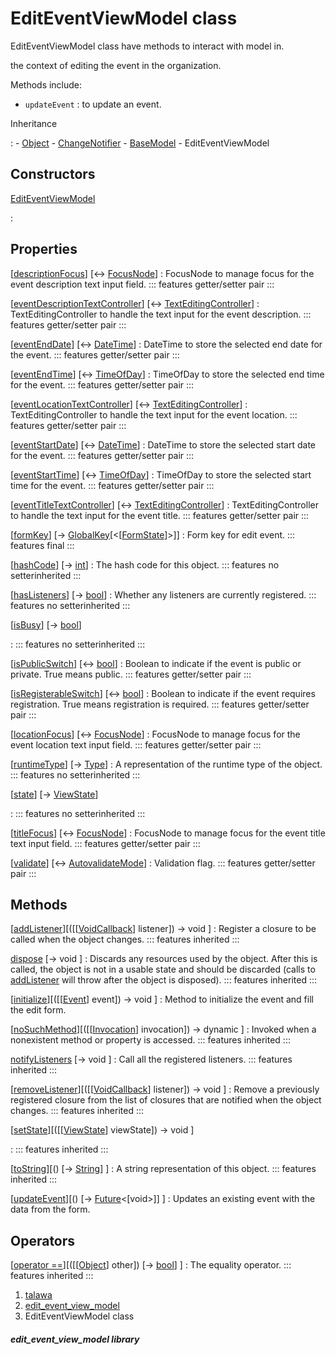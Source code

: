 
<div>

# EditEventViewModel class

</div>


EditEventViewModel class have methods to interact with model in.

the context of editing the event in the organization.

Methods include:

-   `updateEvent` : to update an event.




Inheritance

:   -   [Object](https://api.flutter.dev/flutter/dart-core/Object-class.html)
    -   [ChangeNotifier](https://api.flutter.dev/flutter/foundation/ChangeNotifier-class.html)
    -   [BaseModel](../view_model_base_view_model/BaseModel-class.html)
    -   EditEventViewModel



## Constructors

[EditEventViewModel](../view_model_after_auth_view_models_event_view_models_edit_event_view_model/EditEventViewModel/EditEventViewModel.html)

:   



## Properties

[[descriptionFocus](../view_model_after_auth_view_models_event_view_models_edit_event_view_model/EditEventViewModel/descriptionFocus.html)] [↔ [FocusNode](https://api.flutter.dev/flutter/widgets/FocusNode-class.html)]
:   FocusNode to manage focus for the event description text input
    field.
    ::: features
    getter/setter pair
    :::

[[eventDescriptionTextController](../view_model_after_auth_view_models_event_view_models_edit_event_view_model/EditEventViewModel/eventDescriptionTextController.html)] [↔ [TextEditingController](https://api.flutter.dev/flutter/widgets/TextEditingController-class.html)]
:   TextEditingController to handle the text input for the event
    description.
    ::: features
    getter/setter pair
    :::

[[eventEndDate](../view_model_after_auth_view_models_event_view_models_edit_event_view_model/EditEventViewModel/eventEndDate.html)] [↔ [DateTime](https://api.flutter.dev/flutter/dart-core/DateTime-class.html)]
:   DateTime to store the selected end date for the event.
    ::: features
    getter/setter pair
    :::

[[eventEndTime](../view_model_after_auth_view_models_event_view_models_edit_event_view_model/EditEventViewModel/eventEndTime.html)] [↔ [TimeOfDay](https://api.flutter.dev/flutter/material/TimeOfDay-class.html)]
:   TimeOfDay to store the selected end time for the event.
    ::: features
    getter/setter pair
    :::

[[eventLocationTextController](../view_model_after_auth_view_models_event_view_models_edit_event_view_model/EditEventViewModel/eventLocationTextController.html)] [↔ [TextEditingController](https://api.flutter.dev/flutter/widgets/TextEditingController-class.html)]
:   TextEditingController to handle the text input for the event
    location.
    ::: features
    getter/setter pair
    :::

[[eventStartDate](../view_model_after_auth_view_models_event_view_models_edit_event_view_model/EditEventViewModel/eventStartDate.html)] [↔ [DateTime](https://api.flutter.dev/flutter/dart-core/DateTime-class.html)]
:   DateTime to store the selected start date for the event.
    ::: features
    getter/setter pair
    :::

[[eventStartTime](../view_model_after_auth_view_models_event_view_models_edit_event_view_model/EditEventViewModel/eventStartTime.html)] [↔ [TimeOfDay](https://api.flutter.dev/flutter/material/TimeOfDay-class.html)]
:   TimeOfDay to store the selected start time for the event.
    ::: features
    getter/setter pair
    :::

[[eventTitleTextController](../view_model_after_auth_view_models_event_view_models_edit_event_view_model/EditEventViewModel/eventTitleTextController.html)] [↔ [TextEditingController](https://api.flutter.dev/flutter/widgets/TextEditingController-class.html)]
:   TextEditingController to handle the text input for the event title.
    ::: features
    getter/setter pair
    :::

[[formKey](../view_model_after_auth_view_models_event_view_models_edit_event_view_model/EditEventViewModel/formKey.html)] [→ [GlobalKey](https://api.flutter.dev/flutter/widgets/GlobalKey-class.html)[\<[[FormState](https://api.flutter.dev/flutter/widgets/FormState-class.html)]\>]]
:   Form key for edit event.
    ::: features
    final
    :::

[[hashCode](https://api.flutter.dev/flutter/dart-core/Object/hashCode.html)] [→ [int](https://api.flutter.dev/flutter/dart-core/int-class.html)]
:   The hash code for this object.
    ::: features
    no setterinherited
    :::

[[hasListeners](https://api.flutter.dev/flutter/foundation/ChangeNotifier/hasListeners.html)] [→ [bool](https://api.flutter.dev/flutter/dart-core/bool-class.html)]
:   Whether any listeners are currently registered.
    ::: features
    no setterinherited
    :::

[[isBusy](../view_model_base_view_model/BaseModel/isBusy.html)] [→ [bool](https://api.flutter.dev/flutter/dart-core/bool-class.html)]

:   ::: features
    no setterinherited
    :::

[[isPublicSwitch](../view_model_after_auth_view_models_event_view_models_edit_event_view_model/EditEventViewModel/isPublicSwitch.html)] [↔ [bool](https://api.flutter.dev/flutter/dart-core/bool-class.html)]
:   Boolean to indicate if the event is public or private. True means
    public.
    ::: features
    getter/setter pair
    :::

[[isRegisterableSwitch](../view_model_after_auth_view_models_event_view_models_edit_event_view_model/EditEventViewModel/isRegisterableSwitch.html)] [↔ [bool](https://api.flutter.dev/flutter/dart-core/bool-class.html)]
:   Boolean to indicate if the event requires registration. True means
    registration is required.
    ::: features
    getter/setter pair
    :::

[[locationFocus](../view_model_after_auth_view_models_event_view_models_edit_event_view_model/EditEventViewModel/locationFocus.html)] [↔ [FocusNode](https://api.flutter.dev/flutter/widgets/FocusNode-class.html)]
:   FocusNode to manage focus for the event location text input field.
    ::: features
    getter/setter pair
    :::

[[runtimeType](https://api.flutter.dev/flutter/dart-core/Object/runtimeType.html)] [→ [Type](https://api.flutter.dev/flutter/dart-core/Type-class.html)]
:   A representation of the runtime type of the object.
    ::: features
    no setterinherited
    :::

[[state](../view_model_base_view_model/BaseModel/state.html)] [→ [ViewState](../enums_enums/ViewState.html)]

:   ::: features
    no setterinherited
    :::

[[titleFocus](../view_model_after_auth_view_models_event_view_models_edit_event_view_model/EditEventViewModel/titleFocus.html)] [↔ [FocusNode](https://api.flutter.dev/flutter/widgets/FocusNode-class.html)]
:   FocusNode to manage focus for the event title text input field.
    ::: features
    getter/setter pair
    :::

[[validate](../view_model_after_auth_view_models_event_view_models_edit_event_view_model/EditEventViewModel/validate.html)] [↔ [AutovalidateMode](https://api.flutter.dev/flutter/widgets/AutovalidateMode.html)]
:   Validation flag.
    ::: features
    getter/setter pair
    :::



## Methods

[[addListener](https://api.flutter.dev/flutter/foundation/ChangeNotifier/addListener.html)][([[[VoidCallback](https://api.flutter.dev/flutter/dart-ui/VoidCallback.html)] listener]) → void ]
:   Register a closure to be called when the object changes.
    ::: features
    inherited
    :::

[dispose](https://api.flutter.dev/flutter/foundation/ChangeNotifier/dispose.html) [→ void ]
:   Discards any resources used by the object. After this is called, the
    object is not in a usable state and should be discarded (calls to
    [addListener](https://api.flutter.dev/flutter/foundation/ChangeNotifier/addListener.html)
    will throw after the object is disposed).
    ::: features
    inherited
    :::

[[initialize](../view_model_after_auth_view_models_event_view_models_edit_event_view_model/EditEventViewModel/initialize.html)][([[[Event](../models_events_event_model/Event-class.html)] event]) → void ]
:   Method to initialize the event and fill the edit form.

[[noSuchMethod](https://api.flutter.dev/flutter/dart-core/Object/noSuchMethod.html)][([[[Invocation](https://api.flutter.dev/flutter/dart-core/Invocation-class.html)] invocation]) → dynamic ]
:   Invoked when a nonexistent method or property is accessed.
    ::: features
    inherited
    :::

[notifyListeners](https://api.flutter.dev/flutter/foundation/ChangeNotifier/notifyListeners.html) [→ void ]
:   Call all the registered listeners.
    ::: features
    inherited
    :::

[[removeListener](https://api.flutter.dev/flutter/foundation/ChangeNotifier/removeListener.html)][([[[VoidCallback](https://api.flutter.dev/flutter/dart-ui/VoidCallback.html)] listener]) → void ]
:   Remove a previously registered closure from the list of closures
    that are notified when the object changes.
    ::: features
    inherited
    :::

[[setState](../view_model_base_view_model/BaseModel/setState.html)][([[[ViewState](../enums_enums/ViewState.html)] viewState]) → void ]

:   ::: features
    inherited
    :::

[[toString](https://api.flutter.dev/flutter/dart-core/Object/toString.html)][() [→ [String](https://api.flutter.dev/flutter/dart-core/String-class.html)] ]
:   A string representation of this object.
    ::: features
    inherited
    :::

[[updateEvent](../view_model_after_auth_view_models_event_view_models_edit_event_view_model/EditEventViewModel/updateEvent.html)][() [→ [Future](https://api.flutter.dev/flutter/dart-core/Future-class.html)\<[void\>]] ]
:   Updates an existing event with the data from the form.



## Operators

[[operator ==](https://api.flutter.dev/flutter/dart-core/Object/operator_equals.html)][([[[Object](https://api.flutter.dev/flutter/dart-core/Object-class.html)] other]) [→ [bool](https://api.flutter.dev/flutter/dart-core/bool-class.html)] ]
:   The equality operator.
    ::: features
    inherited
    :::







1.  [talawa](../index.html)
2.  [edit_event_view_model](../view_model_after_auth_view_models_event_view_models_edit_event_view_model/)
3.  EditEventViewModel class

##### edit_event_view_model library







